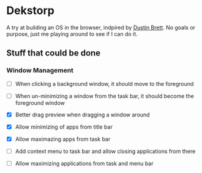 # Dekstorp

A try at building an OS in the browser, indpired by [Dustin Brett](https://dustinbrett.com/). No goals or purpose, just me playing around to see if I can do it.

## Stuff that could be done
### Window Management
- [ ] When clicking a background window, it should move to the foreground
- [ ] When un-minimizing a window from the task bar, it should become the foreground window

- [x] Better drag preview when dragging a window around
- [x] Allow minimizing of apps from title bar
- [x] Allow maximazing apps from task bar
- [ ] Add context menu to task bar and allow closing applications from there
- [ ] Allow maximizing applications from task and menu bar
